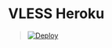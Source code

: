 # VLESS Heroku

> [![Deploy](https://www.herokucdn.com/deploy/button.png)](https://dashboard.heroku.com/new?template=https://github.com/Torphy11/Beta)
